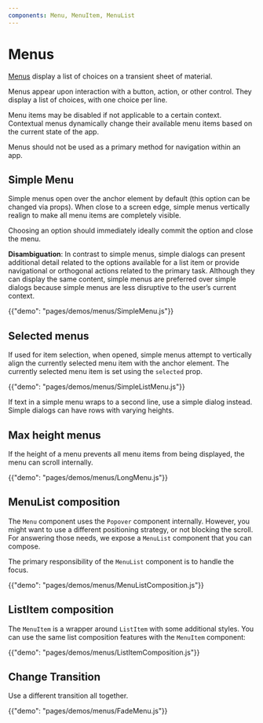 ```yaml
---
components: Menu, MenuItem, MenuList
---
```


# Menus

[Menus](https://material.io/guidelines/components/menus.html) display a list of choices on a transient sheet of material.

Menus appear upon interaction with a button, action, or other control. They display a list of choices, with one choice per line.

Menu items may be disabled if not applicable to a certain context. Contextual menus dynamically change their available menu items based on the current state of the app.

Menus should not be used as a primary method for navigation within an app.

## Simple Menu

Simple menus open over the anchor element by default (this option can be changed via props). When close to a screen edge, simple menus vertically realign to make all menu items are completely visible.

Choosing an option should immediately ideally commit the option and close the menu.

**Disambiguation**: In contrast to simple menus, simple dialogs can present additional detail related to the options available for a list item or provide navigational or orthogonal actions related to the primary task. Although they can display the same content, simple menus are preferred over simple dialogs because simple menus are less disruptive to the user’s current context.

{{"demo": "pages/demos/menus/SimpleMenu.js"}}

## Selected menus

If used for item selection, when opened, simple menus attempt to vertically align the currently selected menu item with the anchor element. The currently selected menu item is set using the `selected` prop.

{{"demo": "pages/demos/menus/SimpleListMenu.js"}}

If text in a simple menu wraps to a second line, use a simple dialog instead. Simple dialogs can have rows with varying heights.

## Max height menus

If the height of a menu prevents all menu items from being displayed, the menu can scroll internally.

{{"demo": "pages/demos/menus/LongMenu.js"}}

## MenuList composition

The `Menu` component uses the `Popover` component internally.
However, you might want to use a different positioning strategy, or not blocking the scroll.
For answering those needs, we expose a `MenuList` component that you can compose.

The primary responsibility of the `MenuList` component is to handle the focus.

{{"demo": "pages/demos/menus/MenuListComposition.js"}}

## ListItem composition

The `MenuItem` is a wrapper around `ListItem` with some additional styles.
You can use the same list composition features with the `MenuItem` component:

{{"demo": "pages/demos/menus/ListItemComposition.js"}}

## Change Transition

Use a different transition all together.

{{"demo": "pages/demos/menus/FadeMenu.js"}}
